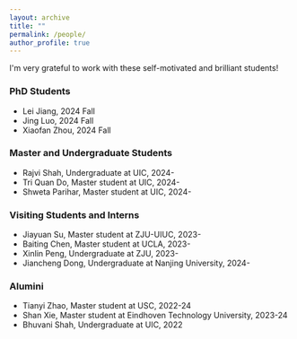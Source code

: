 ```yaml
---
layout: archive
title: ""
permalink: /people/
author_profile: true
---
```

I'm very grateful to work with these self-motivated and brilliant students!

### PhD Students 
- Lei Jiang, 2024 Fall
- Jing Luo, 2024 Fall
- Xiaofan Zhou, 2024 Fall

### Master and Undergraduate Students 
- Rajvi Shah, Undergraduate at UIC, 2024-
- Tri Quan Do, Master student at UIC, 2024-
- Shweta Parihar, Master student at UIC, 2024-
  
### Visiting Students and Interns
- Jiayuan Su, Master student at ZJU-UIUC, 2023-
- Baiting Chen, Master student at UCLA, 2023-
- Xinlin Peng, Undergraduate at ZJU, 2023-
- Jiancheng Dong, Undergraduate at Nanjing University, 2024-

### Alumini
- Tianyi Zhao, Master student at USC, 2022-24
- Shan Xie, Master student at Eindhoven Technology University, 2023-24
- Bhuvani Shah, Undergraduate at UIC, 2022
